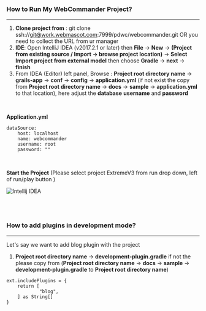 ### How to Run My WebCommander Project?
---

1. **Clone project from** : git clone ssh://git@work.webmascot.com:7999/pdwc/webcommander.git OR you need to collect the URL from ur manager
2. **IDE**: Open IntelliJ IDEA (v2017.2.1 or later) then **File** → **New** → **(Project from existing source / Import → browse project location)** → **Select Import project from external model** then choose **Gradle** → **next** → **finish**
3. From IDEA (Editor) left panel, Browse : **Project root directory name** → **grails-app** → **conf** →  **config** → **application.yml** (if not exist the copy from **Project root directory name** → **docs** → **sample** → **application.yml** to that location), here adjust the **database** **username** and **password**

<br>

**Application.yml**
```
dataSource:
    host: localhost
    name: webcommander
    username: root
    password: ""
```


<br>

**Start the Project** (Please select project ExtremeV3 from run drop down, left of run/play button )

![Intellij IDEA](/resource/images/idea-overview.jpg "Intellij IDEA")



<br><br>

### How to add plugins in development mode?
---

Let's say we want to add blog plugin with the project
1. **Project root directory name** → **development-plugin.gradle** if not the please copy from (**Project root directory name** → **docs** → **sample** → **development-plugin.gradle** to **Project root directory name**)

```
ext.includePlugins = {
    return [
            "blog",
    ] as String[]
}
```